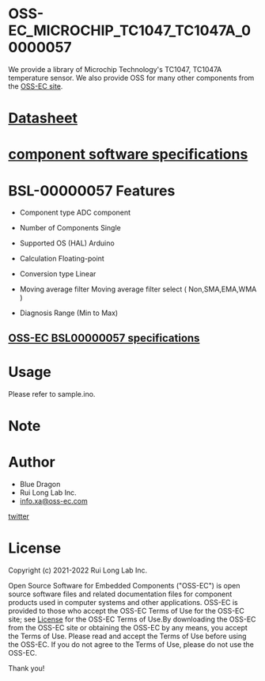 # OSS-EC_MICROCHIP_TC1047_TC1047A_00000057

We provide a library of Microchip Technology's TC1047, TC1047A temperature sensor.
We also provide OSS for many other components from the [OSS-EC site](https://oss-ec.com/).

# [Datasheet](https://ww1.microchip.com/downloads/en/DeviceDoc/21498D.pdf)

# [component software specifications](https://oss-ec.com/wp-content/uploads/2022/10/Spec-TC1047_TC1047A.pdf)

# BSL-00000057 Features
- Component type         ADC component

- Number of Components   Single
- Supported OS (HAL)     Arduino
- Calculation            Floating-point
- Conversion type        Linear
- Moving average filter  Moving average filter select ( Non,SMA,EMA,WMA )
- Diagnosis              Range (Min to Max)
## [OSS-EC BSL00000057 specifications](https://oss-ec.com/wp-content/uploads/2022/10/Spec-00000057.pdf)

# Usage
Please refer to sample.ino.

# Note

# Author

* Blue Dragon
* Rui Long Lab Inc.
* info.xa@oss-ec.com

[twitter](https://twitter.com/oss_ec)

# License
Copyright (c) 2021-2022 Rui Long Lab Inc.
 
Open Source Software for Embedded Components ("OSS-EC") is 
open source software files and related documentation files 
for component products used in computer systems and other 
applications. OSS-EC is provided to those who accept the 
OSS-EC Terms of Use for the OSS-EC site; see 
[License](https://oss-ec.com/license_agreement/)
for the OSS-EC Terms of Use.By downloading the OSS-EC from 
the OSS-EC site or obtaining the OSS-EC by any means, you 
accept the Terms of Use. Please read and accept the Terms 
of Use before using the OSS-EC. If you do not agree to the 
Terms of Use, please do not use the OSS-EC.

Thank you!
